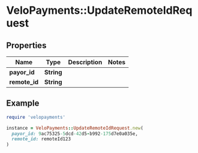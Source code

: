 # VeloPayments::UpdateRemoteIdRequest

## Properties

| Name | Type | Description | Notes |
| ---- | ---- | ----------- | ----- |
| **payor_id** | **String** |  |  |
| **remote_id** | **String** |  |  |

## Example

```ruby
require 'velopayments'

instance = VeloPayments::UpdateRemoteIdRequest.new(
  payor_id: 9ac75325-5dcd-42d5-b992-175d7e0a035e,
  remote_id: remoteId123
)
```

